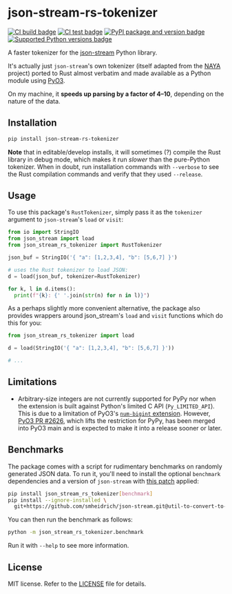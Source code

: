 # json-stream-rs-tokenizer

[![CI build badge](https://github.com/smheidrich/py-json-stream-rs-tokenizer/actions/workflows/build.yml/badge.svg)](https://github.com/smheidrich/py-json-stream-rs-tokenizer/actions/workflows/build.yml)
[![CI test badge](https://github.com/smheidrich/py-json-stream-rs-tokenizer/actions/workflows/test.yml/badge.svg)](https://github.com/smheidrich/py-json-stream-rs-tokenizer/actions/workflows/test.yml)
[![PyPI package and version badge](https://img.shields.io/pypi/v/json-stream-rs-tokenizer)](https://pypi.org/project/json-stream-rs-tokenizer/)
[![Supported Python versions badge](https://img.shields.io/pypi/pyversions/json-stream-rs-tokenizer)](https://pypi.org/project/json-stream-rs-tokenizer/)

A faster tokenizer for the [json-stream](https://github.com/daggaz/json-stream)
Python library.

It's actually just `json-stream`'s own tokenizer (itself adapted from the
[NAYA](https://github.com/danielyule/naya) project) ported to Rust almost
verbatim and made available as a Python module using
[PyO3](https://github.com/PyO3/pyo3).

On my machine, it **speeds up parsing by a factor of 4–10**, depending on the
nature of the data.

## Installation

```bash
pip install json-stream-rs-tokenizer
```

**Note** that in editable/develop installs, it will sometimes (?) compile the
Rust library in debug mode, which makes it run *slower* than the pure-Python
tokenizer. When in doubt, run installation commands with `--verbose` to see the
Rust compilation commands and verify that they used `--release`.

## Usage

To use this package's `RustTokenizer`, simply pass it as the `tokenizer`
argument to `json-stream`'s `load` or `visit`:

```python
from io import StringIO
from json_stream import load
from json_stream_rs_tokenizer import RustTokenizer

json_buf = StringIO('{ "a": [1,2,3,4], "b": [5,6,7] }')

# uses the Rust tokenizer to load JSON:
d = load(json_buf, tokenizer=RustTokenizer)

for k, l in d.items():
  print(f"{k}: {' '.join(str(n) for n in l)}")
```

As a perhaps slightly more convenient alternative, the package also provides
wrappers around json_stream's `load` and `visit` functions which do this for
you:

```python
from json_stream_rs_tokenizer import load

d = load(StringIO('{ "a": [1,2,3,4], "b": [5,6,7] }'))

# ...
```

## Limitations

- Arbitrary-size integers are not currently supported for PyPy nor when the
  extension is built against Python's limited C API (`Py_LIMITED_API`). This is
  due to a limitation of PyO3's
  [`num-bigint` extension](https://pyo3.rs/main/doc/pyo3/num_bigint/).
  However, [PyO3 PR #2626](https://github.com/PyO3/pyo3/pull/2626), which lifts
  the restriction for PyPy, has been merged into PyO3 main and is expected to
  make it into a release sooner or later.

## Benchmarks

The package comes with a script for rudimentary benchmarks on randomly
generated JSON data. To run it, you'll need to install the optional `benchmark`
dependencies and a version of `json-stream` with
[this patch](https://github.com/daggaz/json-stream/pull/17) applied:

```bash
pip install json_stream_rs_tokenizer[benchmark]
pip install --ignore-installed \
  git+https://github.com/smheidrich/json-stream.git@util-to-convert-to-py-std-types
```

You can then run the benchmark as follows:

```bash
python -m json_stream_rs_tokenizer.benchmark
```

Run it with `--help` to see more information.

## License

MIT license. Refer to the
[LICENSE](https://github.com/smheidrich/py-json-stream-rs-tokenizer/blob/main/LICENSE)
file for details.
